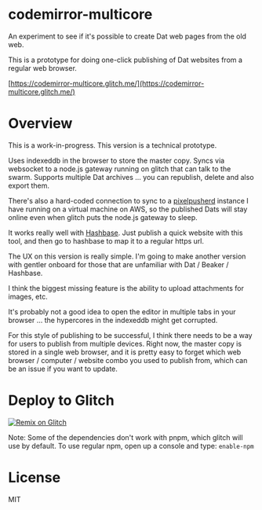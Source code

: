 # codemirror-multicore

An experiment to see if it's possible to create Dat web pages from the old web.

This is a prototype for doing one-click publishing of Dat websites from a regular web browser.

[https://codemirror-multicore.glitch.me/](https://codemirror-multicore.glitch.me/)

# Overview

This is a work-in-progress. This version is a technical prototype.

Uses indexeddb in the browser to store the master copy. Syncs via websocket to a node.js gateway running on glitch that can talk to the swarm. Supports multiple Dat archives ... you can republish, delete and also export them.

There's also a hard-coded connection to sync to a [pixelpusherd](https://github.com/automerge/pixelpusherd) instance I have running on a virtual machine on AWS, so the published Dats will stay online even when glitch puts the node.js gateway to sleep.

It works really well with [Hashbase](https://hashbase.io/). Just publish a quick website with this tool, and then go to hashbase to map it to a regular https url.

The UX on this version is really simple. I'm going to make another version with gentler onboard for those that are unfamiliar with Dat / Beaker / Hashbase.

I think the biggest missing feature is the ability to upload attachments for images, etc.

It's probably not a good idea to open the editor in multiple tabs in your browser ... the hypercores in the indexeddb might get corrupted.

For this style of publishing to be successful, I think there needs to be a way for users to publish from multiple devices. Right now, the master copy is stored in a single web browser, and it is pretty easy to forget which web browser / computer / website combo you used to publish from, which can be an issue if you want to update.

# Deploy to Glitch

[![Remix on Glitch](https://cdn.glitch.com/2703baf2-b643-4da7-ab91-7ee2a2d00b5b%2Fremix-button.svg)](https://glitch.com/edit/#!/import/github/jimpick/codemirror-multicore)

Note: Some of the dependencies don't work with pnpm, which glitch will use by default. To use regular
npm, open up a console and type: `enable-npm`

# License

MIT
